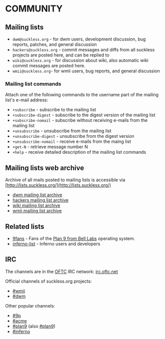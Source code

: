 COMMUNITY
=========

Mailing lists
-------------

* `dwm@suckless.org` - for dwm users, development discussion, bug reports, patches, and general discussion
* `hackers@suckless.org` - commit messages and diffs from all suckless projects are posted here, and can be replied to
* `wiki@suckless.org` - for discussion about wiki, also automatic wiki commit messages are posted here.
* `wmii@suckless.org`- for wmii users, bug reports, and general discussion

### Mailing list commands

Attach one of the following commands to the username part of the mailing list's e-mail address:

* `+subscribe` - subscribe to the mailing list
* `+subscribe-digest` - subscribe to the digest version of the mailing list
* `+subscribe-nomail` - subscribe without receiving e-mails from the mailing list
* `+unsubscribe` - unsubscribe from the mailing list
* `+unsubscribe-digest` - unsubscribe from the digest version
* `+unsubscribe-nomail` - receive e-mails from the maing list
* `+get-N` - retrieve message number N
* `+help` - receive detailed description of the mailing list commands

Mailing lists web archive
-------------------------

Archive of all mails posted to mailing lists is accessible via [http://lists.suckless.org/](http://lists.suckless.org/)

* [dwm mailing list archive][dwmarchive]
* [hackers mailing list archive][hackersarchive]
* [wiki mailing list archive][wikiarchive]
* [wmii mailing list archive][wmiiarchive]

Related lists
-------------

* [9fans](http://plan9.bell-labs.com/wiki/plan9/mailing_lists/#9fans) - Fans of the [Plan 9 from Bell Labs](http://9fans.net) operating system.
* [inferno-list](http://plan9.bell-labs.com/wiki/plan9/mailing_lists/#INFERNO-LIST) - Inferno users and developers

IRC
---

The channels are in the [OFTC](http://www.oftc.net) IRC network: [irc.oftc.net](irc://irc.oftc.net/)

Official channels of suckless.org projects:

* [#wmii](irc://irc.oftc.net/#wmii)
* [#dwm](irc://irc.oftc.net/#dwm)

Other popular channels:

* [#9p](irc://irc.oftc.net/#9p)
* [#acme](irc://irc.oftc.net/#acme)
* [#plan9](irc://irc.ofc.net/#plan9) (also [#plan9](irc://irc.freenode.net/#plan9))
* [#inferno](irc://irc.freenode.net/#inferno)

[dwmarchive]: http://lists.suckless.org/dwm/
[hackersarchive]: http://lists.suckless.org/hackers/
[wikiarchive]: http://lists.suckless.org/wiki/
[wmiiarchive]: http://lists.suckless.org/wmii/
